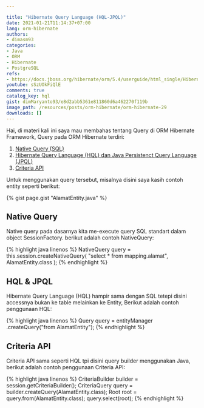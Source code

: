 ```yaml
---

title: "Hibernate Query Language (HQL-JPQL)"
date: 2021-01-21T11:14:37+07:00
lang: orm-hibernate
authors:
- dimasm93
categories:
- Java
- ORM
- Hibernate
- PostgreSQL
refs: 
- https://docs.jboss.org/hibernate/orm/5.4/userguide/html_single/Hibernate_User_Guide.html#hql
youtube: sSzUOkFiQlE
comments: true
catalog_key: hql
gist: dimMaryanto93/e8d2abb5361e811860d6a462270f119b
image_path: /resources/posts/orm-hibernate/orm-hibernate-29
downloads: []
---
```


Hai, di materi kali ini saya mau membahas tentang Query di ORM Hibernate Framework, Query pada ORM Hibernate terdiri:

<!--more-->

1. [Native Query (SQL)](https://docs.jboss.org/hibernate/orm/5.4/userguide/html_single/Hibernate_User_Guide.html#sql)
2. [Hibernate Query Language (HQL) dan Java Persistenct Query Language (JPQL)](https://docs.jboss.org/hibernate/orm/5.4/userguide/html_single/Hibernate_User_Guide.html#hql)
3. [Criteria API](https://docs.jboss.org/hibernate/orm/5.4/userguide/html_single/Hibernate_User_Guide.html#criteria)

Untuk menggunakan query tersebut, misalnya disini saya kasih contoh entity seperti berikut:

{% gist page.gist "AlamatEntity.java" %}

## Native Query

Native query pada dasarnya kita me-execute query SQL standart dalam object SessionFactory. berikut adalah contoh NativeQuery:

{% highlight java linenos %}
NativeQuery<Penerbit> query = 
    this.session.createNativeQuery(
        "select * from mapping.alamat", 
        AlamatEntity.class
    );
{% endhighlight %}

## HQL & JPQL

Hibernate Query Language (HQL) hampir sama dengan SQL tetepi disini accessnya bukan ke table melainkan ke Entity, Berikut adalah contoh penggunaan HQL: 

{% highlight java linenos %}
Query query = entityManager
    .createQuery("from AlamatEntity");
{% endhighlight %}

## Criteria API

Criteria API sama seperti HQL tpi disini query builder menggunakan Java, berikut adalah contoh penggunaan Criteria API:

{% highlight java linenos %}
CriteriaBuilder builder = session.getCriteriaBuilder();
CriteriaQuery<AlamatEntity> query = builder.createQuery(AlamatEntity.class);
Root<AlamatEntity> root = query.from(AlamatEntity.class);
query.select(root);
{% endhighlight %}